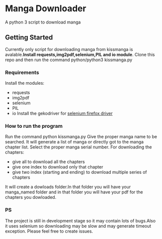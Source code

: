 # Manga Downloader

A python 3 script to download manga 

## Getting Started

Currently only script for downloading manga from kissmanga is avalable.**Install requests,img2pdf,selenium,PIL and io module**. Clone this repo and then run the command python/python3 kissmanga.py 

### Requirements

Install the modules:
+ requests
+ img2pdf
+ selenium
+ PIL
+ io
Install the gekodriver for [selenium firefox driver](https://dzone.com/articles/python-getting-started)

### How to run the program

Run the command python kissmanga.py 
Give the proper manga name to be searched.
It will generate a list of manga or directly got to the manga chapter list.
Select the proper manga serial number.
For downloading the chapters:
+ give all to download all the chapters
+ give one index to download only that chapter
+ give two index (starting and ending) to download multiple series of chapters

It will create a dowloads folder.In that folder you will have your manga_named folder and in that folder you will have your pdf for the chapters you dowloaded.

### PS

The project is still in development stage so it may contain lots of bugs.Also it uses selenium so downloading may be slow and may generate timeout exception. Please feel free to create issues.
